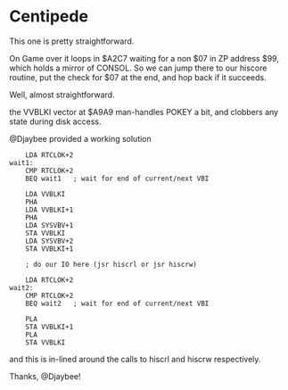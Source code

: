 # Centipede

This one is pretty straightforward.

On Game over it loops in $A2C7 waiting for a non $07 in ZP address $99, which holds a mirror of CONSOL. So we can jump there to our hiscore routine, put the check for $07 at the end, and hop back if it succeeds.

Well, almost straightforward.

the VVBLKI vector at $A9A9 man-handles POKEY a bit, and clobbers any state during disk access.

@Djaybee provided a working solution

```
	LDA RTCLOK+2
wait1:
	CMP RTCLOK+2
	BEQ wait1	; wait for end of current/next VBI

	LDA VVBLKI
	PHA
	LDA VVBLKI+1
	PHA
	LDA SYSVBV+1
	STA VVBLKI
	LDA SYSVBV+2
	STA VVBLKI+1

    ; do our IO here (jsr hiscrl or jsr hiscrw)
	
	LDA RTCLOK+2
wait2:
	CMP RTCLOK+2
	BEQ wait2	; wait for end of current/next VBI

	PLA
	STA VVBLKI+1
	PLA
	STA VVBLKI
```

and this is in-lined around the calls to hiscrl and hiscrw respectively.

Thanks, @Djaybee!

